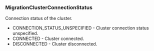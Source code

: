### MigrationClusterConnectionStatus
Connection status of the cluster.

- CONNECTION_STATUS_UNSPECIFIED - Cluster connection status unspecified.
- CONNECTED - Cluster connected.
- DISCONNECTED - Cluster disconnected.
